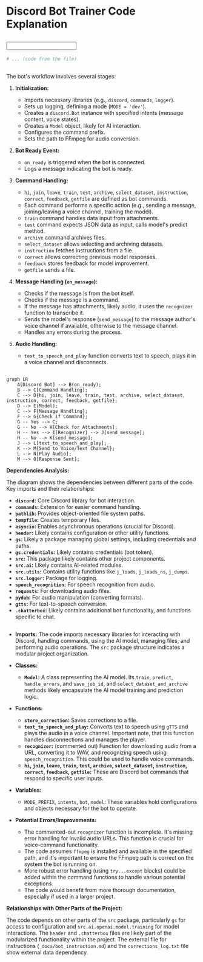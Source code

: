 # Discord Bot Trainer Code Explanation

## <input code>

```python
# ... (code from the file)
```

## <algorithm>

The bot's workflow involves several stages:

1. **Initialization:**
    * Imports necessary libraries (e.g., `discord`, `commands`, `logger`).
    * Sets up logging, defining a mode (`MODE = 'dev'`).
    * Creates a `discord.Bot` instance with specified intents (message content, voice states).
    * Creates a `Model` object, likely for AI interaction.
    * Configures the command prefix.
    * Sets the path to FFmpeg for audio conversion.

2. **Bot Ready Event:**
    * `on_ready` is triggered when the bot is connected.
    * Logs a message indicating the bot is ready.

3. **Command Handling:**
    * `hi`, `join`, `leave`, `train`, `test`, `archive`, `select_dataset`, `instruction`, `correct`, `feedback`, `getfile` are defined as bot commands.
    * Each command performs a specific action (e.g., sending a message, joining/leaving a voice channel, training the model).
    * `train` command handles data input from attachments.
    * `test` command expects JSON data as input, calls model's predict method.
    * `archive` command archives files.
    * `select_dataset` allows selecting and archiving datasets.
    * `instruction` fetches instructions from a file.
    * `correct` allows correcting previous model responses.
    * `feedback` stores feedback for model improvement.
    * `getfile` sends a file.

4. **Message Handling (`on_message`):**
    * Checks if the message is from the bot itself.
    * Checks if the message is a command.
    * If the message has attachments, likely audio, it uses the `recognizer` function to transcribe it.
    * Sends the model's response (`send_message`) to the message author's voice channel if available, otherwise to the message channel.
    * Handles any errors during the process.

5. **Audio Handling:**
    * `text_to_speech_and_play` function converts text to speech, plays it in a voice channel and disconnects.


## <mermaid>

```mermaid
graph LR
    A[Discord Bot] --> B(on_ready);
    B --> C[Command Handling];
    C --> D{hi, join, leave, train, test, archive, select_dataset, instruction, correct, feedback, getfile};
    D --> E(Model);
    C --> F{Message Handling};
    F --> G{Check if Command};
    G -- Yes --> C;
    G -- No --> H[Check for Attachments];
    H -- Yes --> I[Recognizer] --> J[send_message];
    H -- No --> K[send_message];
    J --> L[text_to_speech_and_play];
    K --> M{Send to Voice/Text Channel};
    L --> N[Play Audio];
    M --> O[Response Sent];
```

**Dependencies Analysis:**

The diagram shows the dependencies between different parts of the code. Key imports and their relationships:

* **`discord`:**  Core Discord library for bot interaction.
* **`commands`:** Extension for easier command handling.
* **`pathlib`:**  Provides object-oriented file system paths.
* **`tempfile`:** Creates temporary files.
* **`asyncio`:** Enables asynchronous operations (crucial for Discord).
* **`header`:** Likely contains configuration or other utility functions.
* **`gs`:**  Likely a package managing global settings, including credentials and paths.
* **`gs.credentials`:** Likely contains credentials (bot token).
* **`src`:**  This package likely contains other project components.
* **`src.ai`:** Likely contains AI-related modules.
* **`src.utils`:** Contains utility functions like `j_loads`, `j_loads_ns`, `j_dumps`.
* **`src.logger`:** Package for logging.
* **`speech_recognition`:** For speech recognition from audio.
* **`requests`:** For downloading audio files.
* **`pydub`:** For audio manipulation (converting formats).
* **`gtts`:** For text-to-speech conversion.
* **`.chatterbox`:** Likely contains additional bot functionality, and functions specific to chat.


## <explanation>

* **Imports:** The code imports necessary libraries for interacting with Discord, handling commands, using the AI model, managing files, and performing audio operations.  The `src` package structure indicates a modular project organization.

* **Classes:**
    * **`Model`:**  A class representing the AI model. Its `train`, `predict`, `handle_errors`, and `save_job_id`, and `select_dataset_and_archive` methods likely encapsulate the AI model training and prediction logic.

* **Functions:**
    * **`store_correction`:** Saves corrections to a file.
    * **`text_to_speech_and_play`:** Converts text to speech using `gTTS` and plays the audio in a voice channel. Important note, that this function handles disconnections and manages the player.
    * **`recognizer`:** (commented out) Function for downloading audio from a URL, converting it to WAV, and recognizing speech using `speech_recognition`. This could be used to handle voice commands.
    * **`hi`, `join`, `leave`, `train`, `test`, `archive`, `select_dataset`, `instruction`, `correct`, `feedback`, `getfile`:** These are Discord bot commands that respond to specific user inputs.


* **Variables:**
    * `MODE`, `PREFIX`, `intents`, `bot`, `model`: These variables hold configurations and objects necessary for the bot to operate.

* **Potential Errors/Improvements:**
    * The commented-out `recognizer` function is incomplete.  It's missing error handling for invalid audio URLs.  This function is crucial for voice-command functionality.
    * The code assumes `ffmpeg` is installed and available in the specified path, and it's important to ensure the FFmpeg path is correct on the system the bot is running on.
    * More robust error handling (using `try...except` blocks) could be added within the command functions to handle various potential exceptions.
    * The code would benefit from more thorough documentation, especially if used in a larger project.


**Relationships with Other Parts of the Project:**

The code depends on other parts of the `src` package, particularly `gs` for access to configuration and `src.ai.openai.model.training` for model interactions. The `header` and `.chatterbox` files are likely part of the modularized functionality within the project.  The external file for instructions (`_docs/bot_instruction.md`) and the `corrections_log.txt` file show external data dependency.